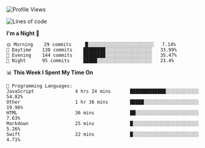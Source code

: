 <!--START_SECTION:waka-->
![Profile Views](http://img.shields.io/badge/Profile%20Views-0-blue)

![Lines of code](https://img.shields.io/badge/From%20Hello%20World%20I%27ve%20Written-151567%20lines%20of%20code-blue)

**I'm a Night 🦉** 

```text
🌞 Morning    29 commits     █░░░░░░░░░░░░░░░░░░░░░░░░   7.14% 
🌆 Daytime    138 commits    ████████░░░░░░░░░░░░░░░░░   33.99% 
🌃 Evening    144 commits    ████████░░░░░░░░░░░░░░░░░   35.47% 
🌙 Night      95 commits     █████░░░░░░░░░░░░░░░░░░░░   23.4%

```


📊 **This Week I Spent My Time On** 

```text
💬 Programming Languages: 
JavaScript               4 hrs 24 mins       █████████████░░░░░░░░░░░░   54.82% 
Other                    1 hr 36 mins        █████░░░░░░░░░░░░░░░░░░░░   19.96% 
HTML                     36 mins             ██░░░░░░░░░░░░░░░░░░░░░░░   7.63% 
Markdown                 25 mins             █░░░░░░░░░░░░░░░░░░░░░░░░   5.26% 
Swift                    22 mins             █░░░░░░░░░░░░░░░░░░░░░░░░   4.71%

```


<!--END_SECTION:waka-->
